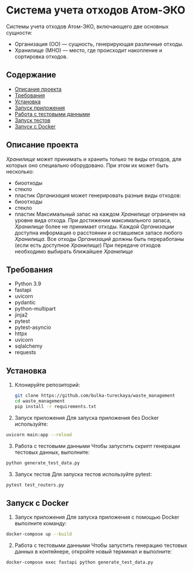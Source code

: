 # Система учета отходов Атом-ЭКО

Системы учета отходов Атом-ЭКО, включающего две основных сущности:

- Организация (ОО) — сущность, генерирующая различные отходы.
- Хранилище (МНО) — место, где происходит накопление и сортировка отходов.

## Содержание

- [Описание проекта](#описание-проекта)
- [Требования](#требования)
- [Установка](#установка)
- [Запуск приложения](#запуск-приложения)
- [Работа с тестовыми данными](#работа-с-тестовыми-данными)
- [Запуск тестов](#запуск-тестов)
- [Запуск с Docker](#запуск-с-docker)

## Описание проекта

*Хранилище* может принимать и хранить только те виды отходов, для которых оно специально оборудовано. При этом их может быть несколько:
- биоотходы
- стекло
- пластик
*Организация* может генерировать разные виды отходов:
- биоотходы
- стекло
- пластик
Максимальный запас на каждом *Хранилище* ограничен на уровне вида отхода. При достижении максимального запаса, *Хранилище* более не принимает отходы.
Каждой *Организации* доступна информация о расстоянии и оставшемся запасе любого *Хранилища*.
Все отходы *Организаций* должны быть переработаны (если есть доступное *Хранилище*)
При передаче отходов необходимо выбирать ближайшее *Хранилище*

## Требования

- Python 3.9
- fastapi
- uvicorn
- pydantic
- python-multipart
- jinja2
- pytest
- pytest-asyncio
- httpx
- uvicorn
- sqlalchemy
- requests

## Установка

1. Клонируйте репозиторий:

   ```bash
   git clone https://github.com/bulka-tureckaya/waste_management
   cd waste_management
   pip install -r requirements.txt
   ```
2. Запуск приложения
  Для запуска приложения без Docker используйте:
  ```bash
  uvicorn main:app --reload
  ```
3. Работа с тестовыми данными
  Чтобы запустить скрипт генерации тестовых данных, выполните:
  ```bash
  python generate_test_data.py
  ```
3. Запуск тестов
  Для запуска тестов используйте pytest:
  ```bash
  pytest test_routers.py
  ```
## Запуск с Docker
1. Запуск приложения
  Для запуска приложения с помощью Docker выполните команду:
  ```bash
  docker-compose up --build
  ```
2. Работа с тестовыми данными
  Чтобы запустить генерацию тестовых данных в контейнере, откройте новый терминал и выполните:
  ```bash
  docker-compose exec fastapi python generate_test_data.py
  ```
